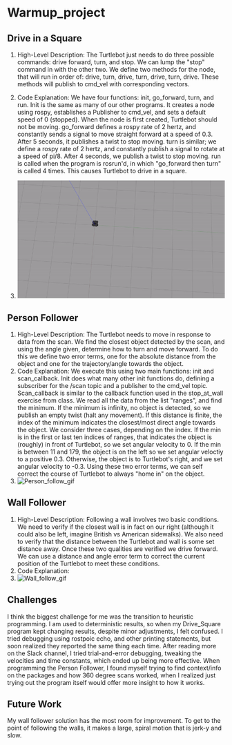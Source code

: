 # Warmup_project

## Drive in a Square
  1. High-Level Description: The Turtlebot just needs to do three possible commands: drive forward, turn, and stop. We can lump the "stop" command in with the other two. We define two methods for the node, that will run in order of: drive, turn, drive, turn, drive, turn, drive. These methods will publish to cmd_vel with corresponding vectors.
   
  2. Code Explanation: We have four functions: init, go_forward, turn, and run. Init is the same as many of our other programs. It creates a node using rospy, establishes a Publisher to cmd_vel, and sets a default speed of 0 (stopped). When the node is first created, Turtlebot should not be moving. go_forward defines a rospy rate of 2 hertz, and constantly sends a signal to move straight forward at a speed of 0.3. After 5 seconds, it publishes a twist to stop moving. turn is similar; we define a rospy rate of 2 hertz, and constantly publish a signal to rotate at a speed of pi/8. After 4 seconds, we publish a twist to stop moving. run is called when the program is rosrun'd, in which "go_forward then turn" is called 4 times. This causes Turtlebot to drive in a square.

  3. ![Drive_square_gif](https://github.com/Zwky26/warmup_project/blob/main/gifs/drive_square.gif)

## Person Follower

1. High-Level Description: The Turtlebot needs to move in response to data from the scan. We find the closest object detected by the scan, and using the angle given, determine how to turn and move forward. To do this we define two error terms, one for the absolute distance from the object and one for the trajectory/angle towards the object. 
2. Code Explanation: We execute this using two main functions: init and scan_callback. Init does what many other init functions do, defining a subscriber for the /scan topic and a publisher to the cmd_vel topic. Scan_callback is similar to the callback function used in the stop_at_wall exercise from class. We read all the data from the list "ranges", and find the minimum. If the minimum is infinity, no object is detected, so we publish an empty twist (halt any movement). If this distance is finite, the index of the minimum indicates the closest/most direct angle towards the object. We consider three cases, depending on the index. If the min is in the first or last ten indices of ranges, that indicates the object is (roughly) in front of Turtlebot, so we set angular velocity to 0. If the min is between 11 and 179, the object is on the left so we set angular veloctiy to a positive 0.3. Otherwise, the object is to Turtlebot's right, and we set angular velocity to -0.3. Using these two error terms, we can self correct the course of Turtlebot to always "home in" on the object.
3. ![Person_follow_gif](https://github.com/Zwky26/warmup_project/blob/main/gifs/person_follow.gif)

## Wall Follower

1. High-Level Description: Following a wall involves two basic conditions. We need to verify if the closest wall is in fact on our right (although it could also be left, imagine British vs American sidewalks). We also need to verify that the distance between the Turtlebot and wall is some set distance away. Once these two qualities are verified we drive forward. We can use a distance and angle error term to correct the current position of the Turtlebot to meet these conditions. 
2. Code Explanation:
3. ![Wall_follow_gif](https://github.com/Zwky26/warmup_project/blob/main/gifs/wall_follower.gif)

## Challenges

I think the biggest challenge for me was the transition to heuristic programming. I am used to deterministic results, so when my Drive_Square program kept changing results, despite minor adjustments, I felt confused. I tried debugging using rostpoic echo, and other printing statements, but soon realized they reported the same thing each time. After reading more on the Slack channel, I tried trial-and-error debugging, tweaking the velocities and time constants, which ended up being more effective. When programming the Person Follower, I found myself trying to find context/info on the packages and how 360 degree scans worked, when I realized just trying out the program itself would offer more insight to how it works. 

## Future Work

My wall follower solution has the most room for improvement. To get to the point of following the walls, it makes a large, spiral motion that is jerk-y and slow. 
